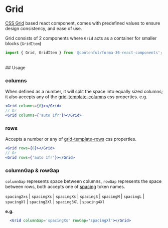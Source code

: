 # Grid

[CSS Grid](https://developer.mozilla.org/en-US/docs/Glossary/Grid) based react component, comes with predefined values to ensure design consistency, and ease of use.

Grid consists of 2 components where `Grid` acts as a container for smaller blocks (`GridItem`)

```js
import { Grid, GridItem } from '@contenful/forma-36-react-components';
```
<br />
## Usage

### columns
When defined as a number, it will split the space into equally sized columns; it also accepts any of the [grid-template-columns](https://developer.mozilla.org/en-US/docs/Web/CSS/grid-template-columns) css properties. e.g.

```jsx
<Grid columns={6}></Grid>
// Or 
<Grid columns={'auto 1fr'}></Grid>
```


### rows
Accepts a number or any of [grid-template-rows](https://developer.mozilla.org/en-US/docs/Web/CSS/grid-template-rows) css properties.

```jsx
<Grid rows={6}></Grid>
// Or 
<Grid rows={'auto 1fr'}></Grid>
```

### columnGap & rowGap
`columnGap` represents space between columns, `rowGap` represents the space between rows, both accepts one of [spacing](https://f36.contentful.com/foundation/spacing/) token names.

`spacing2xs` | `spacingXs` | `spacingXs` | `spacingS` | `spacingM` | `spacingL` | `spacingXl` | `spacing2Xl` | `spacing3Xl` | `spacing4Xl`

**e.g.**

```jsx
  <Grid columnGap='spacingXs' rowGap='spacingXl'></Grid>
```
